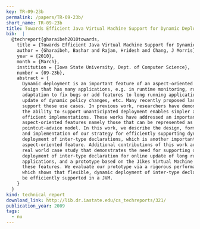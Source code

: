 ```yaml
---
key: TR-09-23b
permalink: /papers/TR-09-23b/
short_name: TR-09-23b
title: Towards Efficient Java Virtual Machine Support for Dynamic Deployment of Inter-type Declarations
bib:  |
  @techreport{gharaibeh2010towards,
    title = {Towards Efficient Java Virtual Machine Support for Dynamic Deployment of Inter-type Declarations},
    author = {Gharaibeh, Bashar and Rajan, Hridesh and Chang, J Morris},
    year = {2010},
    month = {March},
    institution = {Iowa State University, Dept. of Computer Science},
    number = {09-23b},
    abstract = {
      Dynamic deployment is an important feature of an aspect-oriented language
      design that has many applications, e.g. in runtime monitoring, runtime
      adaptation to fix bugs or add features to long running applications, runtime
      update of dynamic policy changes, etc. Many recently proposed language designs
      support these use cases. In previous work, researchers have demonstrated that
      the ability to support unanticipated deployment enables simpler and often more
      efficient implementations. These works have addressed an important subset of
      aspect-oriented features namely those that can be represented as the
      pointcut-advice model. In this work, we describe the design, formal semantics,
      and implementation of our strategy for efficiently supporting dynamic
      deployment of inter-type declarations, which is another important
      aspect-oriented feature. Additional contributions of this work are: a detailed
      real world case study that demonstrates the need for supporting dynamic
      deployment of inter-type declaration for online update of long running
      applications, and a prototype based on the Jikes Virtual Machine that supports
      these features. We evaluate our prototype via a rigorous performance analysis,
      which shows that flexible, dynamic deployment of inter-type declarations can
      be efficiently supported in a JVM.
    }
  }
kind: technical_report
download_link: http://lib.dr.iastate.edu/cs_techreports/321/
publication_year: 2009
tags:
  - nu
---
```

